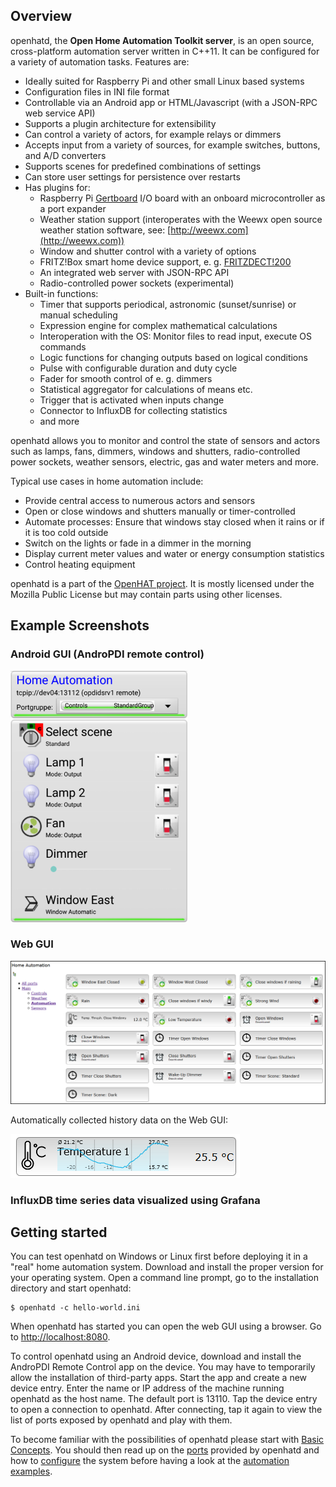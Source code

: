 ## Overview

openhatd, the **Open Home Automation Toolkit server**, is an open source, cross-platform automation server written in C++11. It can be configured for a variety of automation tasks. Features are:


 - Ideally suited for Raspberry Pi and other small Linux based systems
 - Configuration files in INI file format
 - Controllable via an Android app or HTML/Javascript (with a JSON-RPC web service API)
 - Supports a plugin architecture for extensibility
 - Can control a variety of actors, for example relays or dimmers
 - Accepts input from a variety of sources, for example switches, buttons, and A/D converters
 - Supports scenes for predefined combinations of settings
 - Can store user settings for persistence over restarts
 - Has plugins for:
	 - Raspberry Pi [Gertboard](https://www.sparkfun.com/products/retired/11773) I/O board with an onboard microcontroller as a port expander
	 - Weather station support (interoperates with the Weewx open source weather station software, see: [http://weewx.com](http://weewx.com))
	 - Window and shutter control with a variety of options
	 - FRITZ!Box smart home device support, e. g. [FRITZDECT!200](https://en.avm.de/products/fritzdect/fritzdect-200/)
	 - An integrated web server with JSON-RPC API
	 - Radio-controlled power sockets (experimental)
 - Built-in functions:
	 - Timer that supports periodical, astronomic (sunset/sunrise) or manual scheduling
	 - Expression engine for complex mathematical calculations
	 - Interoperation with the OS: Monitor files to read input, execute OS commands
	 - Logic functions for changing outputs based on logical conditions
	 - Pulse with configurable duration and duty cycle
	 - Fader for smooth control of e. g. dimmers
	 - Statistical aggregator for calculations of means etc.
	 - Trigger that is activated when inputs change
	 - Connector to InfluxDB for collecting statistics
	 -  and more

openhatd allows you to monitor and control the state of sensors and actors such as lamps, fans, dimmers, windows and shutters, radio-controlled power sockets, weather sensors, electric, gas and water meters and more.

Typical use cases in home automation include:

 - Provide central access to numerous actors and sensors 
 - Open or close windows and shutters manually or timer-controlled
 - Automate processes: Ensure that windows stay closed when it rains or if it is too cold outside
 - Switch on the lights or fade in a dimmer in the morning
 - Display current meter values and water or energy consumption statistics
 - Control heating equipment  

openhatd is a part of the [OpenHAT project](http://www.openhat.org). It is mostly licensed under the Mozilla Public License but may contain parts using other licenses. 

## Example Screenshots

### <a></a>Android GUI (AndroPDI remote control)
![AndroPDI screenshot](images/AndroPDI_screenshot_1.png)

### <a></a>Web GUI
![](images/HTML_GUI_Automation.png)

Automatically collected history data on the Web GUI:

![](images/history_data_example.png)

### <a></a>InfluxDB time series data visualized using Grafana


## Getting started

You can test openhatd on Windows or Linux first before deploying it in a "real" home automation system. Download and install the proper version for your operating system. Open a command line prompt, go to the installation directory and start openhatd:

	$ openhatd -c hello-world.ini

When openhatd has started you can open the web GUI using a browser. Go to [http://localhost:8080](http://localhost:8080).

To control openhatd using an Android device, download and install the AndroPDI Remote Control app on the device. You may have to temporarily allow the installation of third-party apps. Start the app and create a new device entry. Enter the name or IP address of the machine running openhatd as the host name. The default port is 13110. Tap the device entry to open a connection to openhatd. After connecting, tap it again to view the list of ports exposed by openhatd and play with them.

To become familiar with the possibilities of openhatd please start with [Basic Concepts](concepts). You should then read up on the [ports](ports) provided by openhatd and how to [configure](configuration) the system before having a look at the [automation examples](automation_examples).